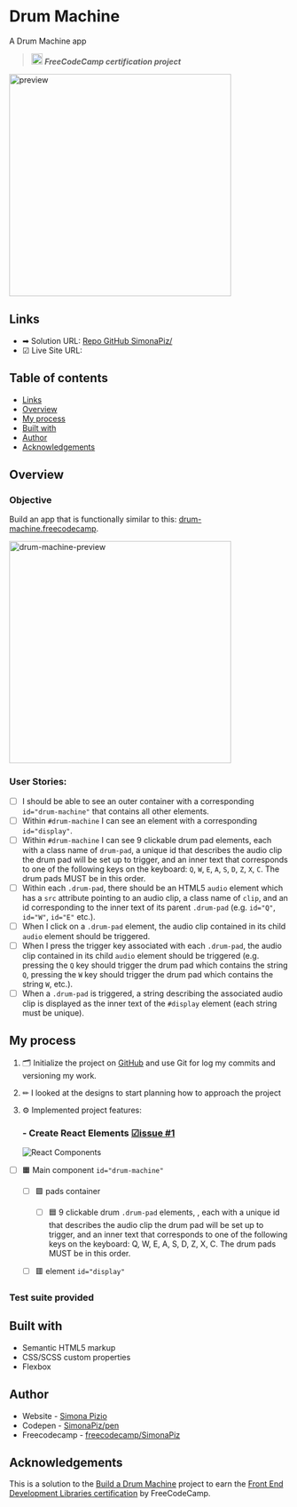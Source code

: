 # Drum Machine
A Drum Machine app
> <img src="https://github.com/SimonaPiz/Drum-Machine/assets/91121660/af305d32-e69e-41da-8e56-2beba880f63e" width="20px" alt="icon freecodecamp"> ***FreeCodeCamp certification project***

<img src="" width="400px" alt="preview" title="preview">

## Links

- ➡ Solution URL: [Repo GitHub SimonaPiz/](https://github.com/SimonaPiz/Drum-Machine)
- ☑ Live Site URL: []()


## Table of contents

- [Links](#links)
- [Overview](#overview)
- [My process](#my-process)
- [Built with](#built-with)
- [Author](#author)
- [Acknowledgements](#acknowledgements)

## Overview

### Objective 

Build an app that is functionally similar to this: [drum-machine.freecodecamp]( https://drum-machine.freecodecamp.rocks/).

<img src="https://github.com/SimonaPiz/Drum-Machine/assets/91121660/3a941119-2d87-4349-9947-a8f21b1284f4" width="400px" alt="drum-machine-preview" title="drum-machine-preview">

### User Stories:
   - [ ] I should be able to see an outer container with a corresponding `id="drum-machine"` that contains all other elements.
   - [ ] Within `#drum-machine` I can see an element with a corresponding `id="display"`.
   - [ ] Within `#drum-machine` I can see 9 clickable drum pad elements, each with a class name of `drum-pad`, a unique id that describes the audio clip the drum pad will be set up to trigger, and an inner text that corresponds to one of the following keys on the keyboard: `Q`, `W`, `E`, `A`, `S`, `D`, `Z`, `X`, `C`. The drum pads MUST be in this order.
   - [ ] Within each `.drum-pad`, there should be an HTML5 `audio` element which has a `src` attribute pointing to an audio clip, a class name of `clip`, and an id corresponding to the inner text of its parent `.drum-pad` (e.g. `id="Q"`, `id="W"`, `id="E"` etc.).
   - [ ] When I click on a `.drum-pad` element, the audio clip contained in its child `audio` element should be triggered.
   - [ ] When I press the trigger key associated with each `.drum-pad`, the audio clip contained in its child `audio` element should be triggered (e.g. pressing the `Q` key should trigger the drum pad which contains the string `Q`, pressing the `W` key should trigger the drum pad which contains the string `W`, etc.).
   - [ ] When a `.drum-pad` is triggered, a string describing the associated audio clip is displayed as the inner text of the `#display` element (each string must be unique).

## My process

1. 🗂 Initialize the project on [GitHub](https://github.com/SimonaPiz/Drum-Machine) and use Git for log my commits and versioning my work.

2. ✏ I looked at the designs to start planning how to approach the project
  
3. ⚙ Implemented project features:

   ### - Create React Elements [☑issue #1](https://github.com/SimonaPiz/Drum-Machine/issues/1)

   ![React Components](https://github.com/SimonaPiz/Drum-Machine/assets/91121660/ec4a53a7-05ff-4056-a583-fcfabe3c7076)

  - [ ] 🟧 Main component `id="drum-machine"`
    - [ ] 🟩 pads container
      - [ ] 🟦  9 clickable drum `.drum-pad` elements, , each with a unique id that describes the audio clip the drum pad will be set up to trigger, and an inner text that corresponds to one of the following keys on the keyboard: Q, W, E, A, S, D, Z, X, C. The drum pads MUST be in this order.
    - [ ] 🟥 element `id="display"`
      


   
      
   ### Test suite provided
       

## Built with

- Semantic HTML5 markup
- CSS/SCSS custom properties
- Flexbox
## Author

- Website - [Simona Pizio](https://github.com/SimonaPiz)
- Codepen - [SimonaPiz/pen](https://codepen.io/SimonaPiz/pen/)
- Freecodecamp - [freecodecamp/SimonaPiz](https://www.freecodecamp.org/SimonaPiz)

## Acknowledgements
This is a solution to the [Build a Drum Machine](https://www.freecodecamp.org/learn/front-end-development-libraries/front-end-development-libraries-projects/build-a-drum-machine) project to earn the [Front End Development Libraries certification](https://www.freecodecamp.org/learn/front-end-development-libraries/) by FreeCodeCamp.
